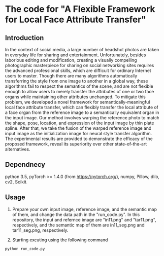 # The code for "A Flexible Framework for Local Face Attribute Transfer"

## Introduction
In the context of social media, a large number of headshot photos are taken in everyday life for sharing and entertainment. Unfortunately, besides laborious editing and modification, creating a visually compelling photographic masterpiece for sharing on social networking sites requires the advanced professional skills, which are difficult for ordinary Internet users to master. Though there are many algorithms automatically transferring the style from one image to another in a global way, these algorithms fail to respect the semantics of the scene, and are not flexible enough to allow users to merely transfer the attributes of one or two face organs while maintaining other attributes unchanged. To mitigate this problem, we developed a novel framework for semantically-meaningful local face attribute transfer, which can flexibly transfer the local attribute of a face organ from the reference image to a semantically equivalent organ in the input image. Our method involves warping the reference photo to match the shape, pose, location, and expression of the input image by thin plate spline. After that, we take the fusion of the warped reference image and input image as the initialization image for neural style transfer algorithm. The experimental results are provided to demonstrate the efficacy of the proposed framework, reveal its superiority over other state-of-the-art alternatives.

## Dependnecy
python 3.5, pyTorch >= 1.4.0 (from https://pytorch.org/), numpy, Pillow, dlib, cv2, Scikit.
## Usage

1. Prepare your own input image, reference image, and the semantic map of them, and change the data path in the "run_code.py". In this repository, the input and refernce image are "in11.png" and "tar11.png", respectively, and the semantic map of them are in11_seg.png and tar11_seg.png, respectively. 

2. Starting excuting using the following command

```python run_code.py```
